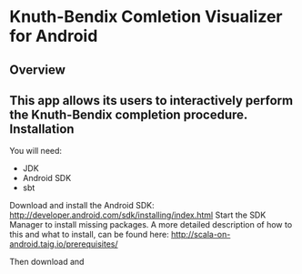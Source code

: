 Knuth-Bendix Comletion Visualizer for Android
==========
Overview
-----------------------------------------------
This app allows its users to interactively perform the Knuth-Bendix completion procedure. 
Installation
-------------
You will need:
- JDK
- Android SDK
- sbt

Download and install the Android SDK: http://developer.android.com/sdk/installing/index.html
Start the SDK Manager to install missing packages. A more detailed description of how to this and what to install, can be found here: http://scala-on-android.taig.io/prerequisites/

Then download and 
